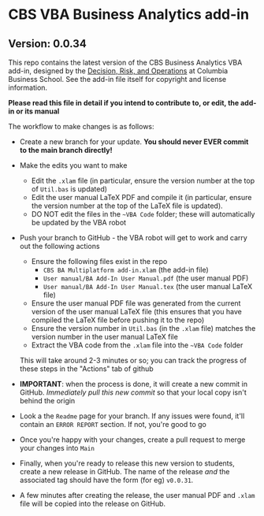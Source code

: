 # CBS VBA Business Analytics add-in
## Version: 0.0.34
<!-- DO ***NOT*** EDIT ANYTHING ABOVE THIS LINE, INCLUDING THIS COMMENT -->

This repo contains the latest version of the CBS Business Analytics VBA add-in, designed by the [Decision, Risk, and Operations](https://academics.gsb.columbia.edu/phd/academics/dro) at Columbia Business School. See the add-in file itself for copyright and license information.

**Please read this file in detail if you intend to contribute to, or edit, the add-in or its manual**

The workflow to make changes is as follows:
  - Create a new branch for your update. **You should never EVER commit to the main branch directly!**
  - Make the edits you want to make
      - Edit the `.xlam` file (in particular, ensure the version number at the top of `Util.bas` is updated)
      - Edit the user manual LaTeX PDF and compile it (in particular, ensure the version number at the top of the LaTeX file is updated).
      - DO NOT edit the files in the `~VBA Code` folder; these will automatically be updated by the VBA robot
  - Push your branch to GitHub - the VBA robot will get to work and carry out the following actions
      - Ensure the following files exist in the repo
         - `CBS BA Multiplatform add-in.xlam` (the add-in file)
         - `User manual/BA Add-In User Manual.pdf` (the user manual PDF)
         - `User manual/BA Add-In User Manual.tex` (the user manual LaTeX file)
      - Ensure the user manual PDF file was generated from the current version of the user manual LaTeX file (this ensures that you have compiled the LaTeX file before pushing it to the repo)
      - Ensure the version number in `Util.bas` (in the `.xlam` file) matches the version number in the user manual LaTeX file
      - Extract the VBA code from the `.xlam` file into the `~VBA Code` folder
    
    This will take around 2-3 minutes or so; you can track the progress of these steps in the "Actions" tab of github
  - **IMPORTANT**: when the process is done, it will create a new commit in GitHub. *Immediately pull this new commit* so that your local copy isn't behind the origin
  - Look a the `Readme` page for your branch. If any issues were found, it'll contain an `ERROR REPORT` section. If not, you're good to go
  - Once you're happy with your changes, create a pull request to merge your changes into `Main`
  - Finally, when you're ready to release this new version to students, create a new release in GitHub. The name of the release *and* the associated tag should have the form (for eg) `v0.0.31`.
  - A few minutes after creating the release, the user manual PDF and `.xlam` file will be copied into the release on GitHub.